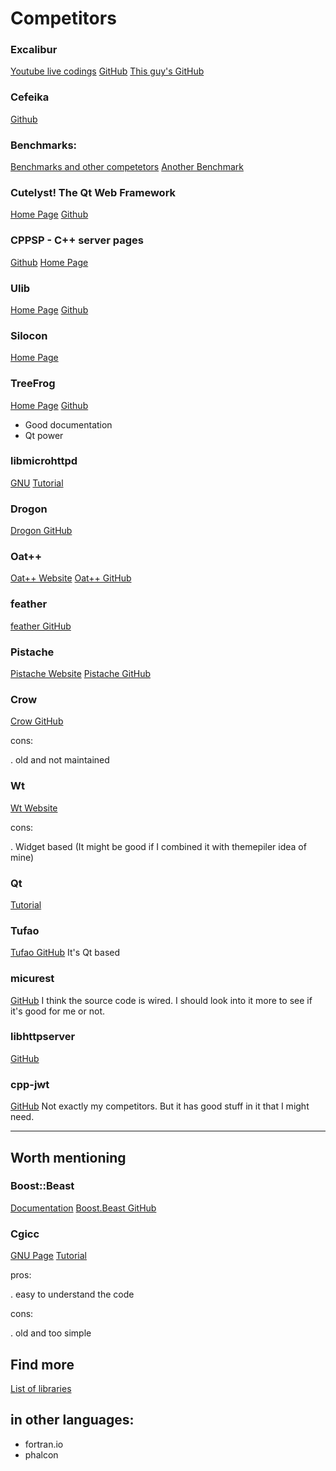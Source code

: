 # Competitors

### Excalibur
[Youtube live codings](https://www.youtube.com/watch?v=DAQF4u--ou0&list=PLbtjxiXev6lrSovYDdI2xHVcw8Gk2J3Zw)
[GitHub](https://github.com/rhymu8354/Excalibur)
[This guy's GitHub](https://github.com/rhymu8354)

### Cefeika
[Github](https://github.com/dmitigr/cefeika)

### Benchmarks:
[Benchmarks and other competetors](https://www.techempower.com/benchmarks/)
[Another Benchmark](https://github.com/the-benchmarker/web-frameworks)

### Cutelyst! The Qt Web Framework
[Home Page](https://cutelyst.org)
[Github](https://github.com/cutelyst/cutelyst)


### CPPSP - C++ server pages
[Github](https://github.com/xaxaxa/cppsp/)
[Home Page](http://xa.us.to/cppsp)


### Ulib
[Home Page](https://stefanocasazza.github.io/ULib/)
[Github](https://github.com/stefanocasazza/ULib)


### Silocon
[Home Page](http://siliconframework.org)


### TreeFrog
[Home Page](http://www.treefrogframework.org)
[Github](https://github.com/treefrogframework/treefrog-framework)

* Good documentation
* Qt power

### libmicrohttpd
[GNU](https://www.gnu.org/software/libmicrohttpd/)
[Tutorial](https://www.gnu.org/software/libmicrohttpd/tutorial.html)

### Drogon
[Drogon GitHub](https://github.com/an-tao/drogon)


### Oat++
[Oat++ Website](https://oatpp.io)
[Oat++ GitHub](https://github.com/oatpp/oatpp)

### feather
[feather GitHub](https://github.com/qicosmos/feather)


### Pistache
[Pistache Website](http://pistache.io)
[Pistache GitHub](https://github.com/oktal/pistache)


### Crow
[Crow GitHub](https://github.com/ipkn/crow)

cons:

. old and not maintained


### Wt
[Wt Website](https://www.webtoolkit.eu/wt)

cons:

. Widget based (It might be good if I combined it with themepiler idea of mine)


### Qt
[Tutorial](http://stefanfrings.de/qtwebapp/tutorial/index.html)



### Tufao
[Tufao GitHub](https://github.com/vinipsmaker/tufao)
It's Qt based


### micurest
[GitHub](https://github.com/hutorny/micurest)
I think the source code is wired. I should look into it more to see if it's good for me or not.


### libhttpserver
[GitHub](https://github.com/etr/libhttpserver)


### cpp-jwt
[GitHub](https://github.com/arun11299/cpp-jwt)
Not exactly my competitors. But it has good stuff in it that I might need.



-------------------------------------------------------------------------------

## Worth mentioning

### Boost::Beast
[Documentation](https://www.boost.org/doc/libs/1_70_0/libs/beast/doc/html/index.html)
[Boost.Beast GitHub](https://github.com/boostorg/beast)


### Cgicc
[GNU Page](https://www.gnu.org/software/cgicc/)
[Tutorial](https://www.gnu.org/software/cgicc/doc/cgicc_tutorial.html)

pros:

. easy to understand the code

cons:

. old and too simple



## Find more
[List of libraries](https://en.cppreference.com/w/cpp/links/libs)



## in other languages:

* fortran.io
* phalcon

